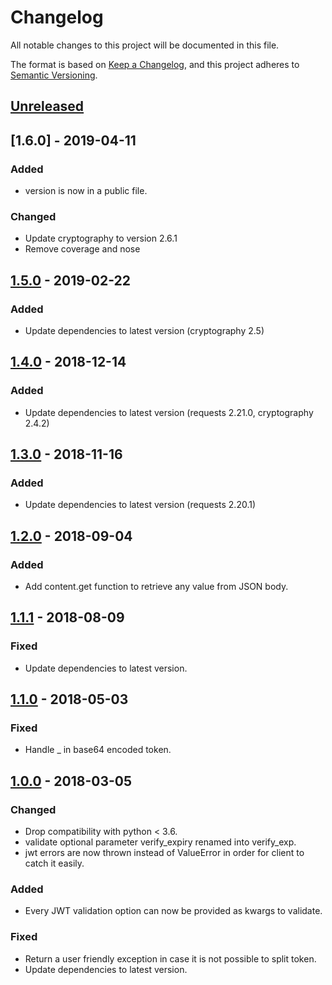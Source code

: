 # Changelog
All notable changes to this project will be documented in this file.

The format is based on [Keep a Changelog](https://keepachangelog.com/en/1.0.0/),
and this project adheres to [Semantic Versioning](https://semver.org/spec/v2.0.0.html).

## [Unreleased]

## [1.6.0] - 2019-04-11
### Added
- version is now in a public file.

### Changed
- Update cryptography to version 2.6.1
- Remove coverage and nose

## [1.5.0] - 2019-02-22
### Added
- Update dependencies to latest version (cryptography 2.5)

## [1.4.0] - 2018-12-14
### Added
- Update dependencies to latest version (requests 2.21.0, cryptography 2.4.2)

## [1.3.0] - 2018-11-16
### Added
- Update dependencies to latest version (requests 2.20.1)

## [1.2.0] - 2018-09-04
### Added
- Add content.get function to retrieve any value from JSON body.

## [1.1.1] - 2018-08-09
### Fixed
- Update dependencies to latest version.

## [1.1.0] - 2018-05-03
### Fixed
- Handle _ in base64 encoded token.

## [1.0.0] - 2018-03-05
### Changed
- Drop compatibility with python < 3.6.
- validate optional parameter verify_expiry renamed into verify_exp.
- jwt errors are now thrown instead of ValueError in order for client to catch it easily.

### Added
- Every JWT validation option can now be provided as kwargs to validate.

### Fixed
- Return a user friendly exception in case it is not possible to split token.
- Update dependencies to latest version.

[Unreleased]: https://github.tools.digital.engie.com/GEM-Py/oauth2helper/compare/v1.5.0...HEAD
[1.5.0]: https://github.tools.digital.engie.com/GEM-Py/oauth2helper/compare/v1.4.0...v1.5.0
[1.4.0]: https://github.tools.digital.engie.com/GEM-Py/oauth2helper/compare/v1.3.0...v1.4.0
[1.3.0]: https://github.tools.digital.engie.com/GEM-Py/oauth2helper/compare/v1.2.0...v1.3.0
[1.2.0]: https://github.tools.digital.engie.com/GEM-Py/oauth2helper/compare/v1.1.1...v1.2.0
[1.1.1]: https://github.tools.digital.engie.com/GEM-Py/oauth2helper/compare/v1.1.0...v1.1.1
[1.1.0]: https://github.tools.digital.engie.com/GEM-Py/oauth2helper/compare/v1.0.0...v1.1.0
[1.0.0]: https://github.tools.digital.engie.com/GEM-Py/oauth2helper/releases/tag/v1.0.0
